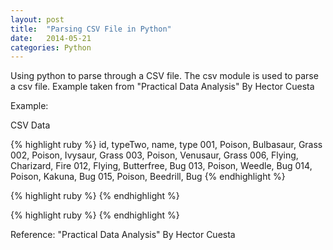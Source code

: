```yaml
---
layout: post
title:  "Parsing CSV File in Python"
date:   2014-05-21 
categories: Python
---
```


Using python to parse through a CSV file. The csv module is used to parse a csv file.
Example taken from "Practical Data Analysis" By Hector Cuesta

Example:

CSV Data

{% highlight ruby %}
id, typeTwo, name, type
001, Poison, Bulbasaur, Grass
002, Poison, Ivysaur, Grass
003, Poison, Venusaur, Grass
006, Flying, Charizard, Fire
012, Flying, Butterfree, Bug
013, Poison, Weedle, Bug
014, Poison, Kakuna, Bug
015, Poison, Beedrill, Bug
{% endhighlight %}


{% highlight ruby %}
{% endhighlight %}



{% highlight ruby %}
{% endhighlight %}


Reference: "Practical Data Analysis" By Hector Cuesta

